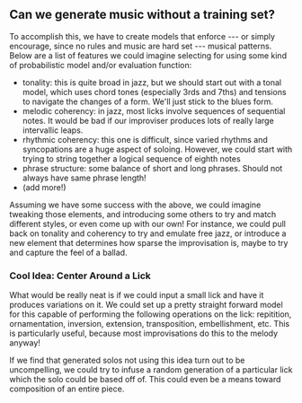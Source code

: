## Can we generate music without a training set?

To accomplish this, we have to create models that enforce --- or simply encourage, since no rules and music are hard set --- musical patterns. Below are a list of features we could imagine selecting for using some kind of probabilistic model and/or evaluation function:

* tonality: this is quite broad in jazz, but we should start out with a tonal model, which uses chord tones (especially 3rds and 7ths) and tensions to navigate the changes of a form. We'll just stick to the blues form.
* melodic coherency: in jazz, most licks involve sequences of sequential notes. It would be bad if our improviser produces lots of really large intervallic leaps.
* rhythmic coherency: this one is difficult, since varied rhythms and syncopations are a huge aspect of soloing. However, we could start with trying to string together a logical sequence of eighth notes
* phrase structure: some balance of short and long phrases. Should not always have same phrase length!
* (add more!)

Assuming we have some success with the above, we could imagine tweaking those elements, and introducing some others to try and match different styles, or even come up with our own! For instance, we could pull back on tonality and coherency to try and emulate free jazz, or introduce a new element that determines how sparse the improvisation is, maybe to try and capture the feel of a ballad.

### Cool Idea: Center Around a Lick
What would be really neat is if we could input a small lick and have it produces variations on it. We could set up a pretty straight forward model for this capable of performing the following operations on the lick: repitition, ornamentation, inversion, extension, transposition, embellishment, etc. This is particularly useful, because most improvisations do this to the melody anyway!

If we find that generated solos not using this idea turn out to be uncompelling, we could try to infuse a random generation of a particular lick which the solo could be based off of. This could even be a means toward composition of an entire piece.
